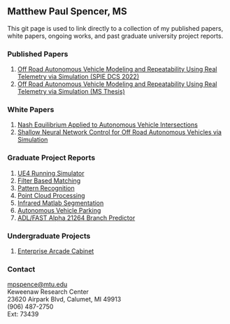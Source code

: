 ## Matthew Paul Spencer, MS

This git page is used to link directly to a collection of my published papers, white papers, ongoing works, and past graduate university project reports. <br/>

### Published Papers
1. [Off Road Autonomous Vehicle Modeling and Repeatability Using Real Telemetry via Simulation (SPIE DCS 2022)](https://mpspencer93.github.io/Papers/DCS_Off_Road_Autonomous_Vehicle_Modeling_and_Repeatability_Using_Real_World_Teletmetry.pdf)<br/>
2. [Off Road Autonomous Vehicle Modeling and Repeatability Using Real Telemetry via Simulation (MS Thesis)](https://mpspencer93.github.io/Papers/Thesis_Off_Road_Autonomous_Vehicle_Modeling_and_Repeatability_Using_Real_World_Teletmetery.pdf)<br/>

### White Papers
1. [Nash Equilibrium Applied to Autonomous Vehicle Intersections](https://mpspencer93.github.io/Papers/Nash_Equilibrium_Applied_to_Autonomous_Traffic_Intersections.pdf)<br/>
2. [Shallow Neural Network Control for Off Road Autonomous Vehicles via Simulation](https://mpspencer93.github.io/Papers/Shallow_Neural_Network_Control_for_Off_Road_Autonomous_Vehicles_via_Simulation.pdf)<br/>

### Graduate Project Reports
1. [UE4 Running Simulator](https://mpspencer93.github.io/Papers/Report_UE4_Running_Simulator.pdf)
2. [Filter Based Matching](https://mpspencer93.github.io/Papers/Filter_Based_Matching_Project.pdf)
3. [Pattern Recognition](https://mpspencer93.github.io/Papers/Pattern_Recognition.pdf)
4. [Point Cloud Processing](https://mpspencer93.github.io/Papers/Point_Cloud_Processing.pdf)
5. [Infrared Matlab Segmentation](https://mpspencer93.github.io/Papers/Infrared_MATLAB_Segmentation.pdf)
6. [Autonomous Vehicle Parking](https://mpspencer93.github.io/Papers/Autonomous_Vehicle_Parking.pdf)
7. [ADL/FAST Alpha 21264 Branch Predictor](https://mpspencer93.github.io/Papers/ADL_FAST_Alpha_21264_Branch_Predictor_Project.pdf)

### Undergraduate Projects
1. [Enterprise Arcade Cabinet](https://mpspencer93.github.io/Papers/Enterprise_Arcade_Cabinet_Reduced.pdf)

### Contact
mpspence@mtu.edu <br/>
Keweenaw Research Center <br/>
23620 Airpark Blvd, Calumet, MI 49913 <br/>
(906) 487-2750 <br/>
Ext: 73439 <br/>
